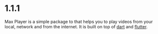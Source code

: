 # 1.1.1

Max Player is a simple package to that helps you to play videos from your local, network and from the internet. It is built on top of [dart](https://dart.dev/) and [flutter](https://flutter.dev/).
